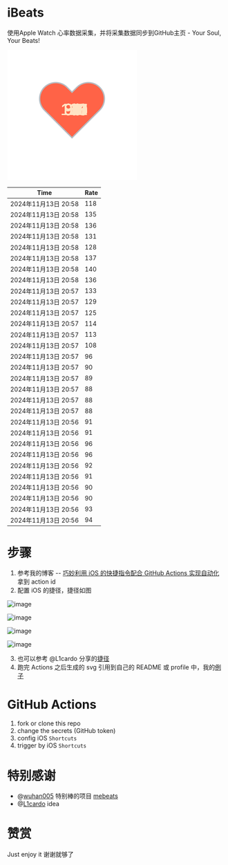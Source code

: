 # iBeats
使用Apple Watch 心率数据采集，并将采集数据同步到GitHub主页 - Your Soul, Your Beats!

![](./files/heart.svg)

<!--START_SECTION:my_heart_rate-->
| Time | Rate | 
 | ---- | ---- | 
| 2024年11月13日 20:58 | 118 |
| 2024年11月13日 20:58 | 135 |
| 2024年11月13日 20:58 | 136 |
| 2024年11月13日 20:58 | 131 |
| 2024年11月13日 20:58 | 128 |
| 2024年11月13日 20:58 | 137 |
| 2024年11月13日 20:58 | 140 |
| 2024年11月13日 20:58 | 136 |
| 2024年11月13日 20:57 | 133 |
| 2024年11月13日 20:57 | 129 |
| 2024年11月13日 20:57 | 125 |
| 2024年11月13日 20:57 | 114 |
| 2024年11月13日 20:57 | 113 |
| 2024年11月13日 20:57 | 108 |
| 2024年11月13日 20:57 | 96 |
| 2024年11月13日 20:57 | 90 |
| 2024年11月13日 20:57 | 89 |
| 2024年11月13日 20:57 | 88 |
| 2024年11月13日 20:57 | 88 |
| 2024年11月13日 20:57 | 88 |
| 2024年11月13日 20:56 | 91 |
| 2024年11月13日 20:56 | 91 |
| 2024年11月13日 20:56 | 96 |
| 2024年11月13日 20:56 | 96 |
| 2024年11月13日 20:56 | 92 |
| 2024年11月13日 20:56 | 91 |
| 2024年11月13日 20:56 | 90 |
| 2024年11月13日 20:56 | 90 |
| 2024年11月13日 20:56 | 93 |
| 2024年11月13日 20:56 | 94 |

<!--END_SECTION:my_heart_rate-->

# 步骤
1. 参考我的博客 -- [巧妙利用 iOS 的快捷指令配合 GitHub Actions 实现自动化](https://github.com/yihong0618/gitblog/issues/198) 拿到 action id
2. 配置 iOS 的捷径，捷径如图

![image](https://user-images.githubusercontent.com/15976103/122154218-0db0b480-ce97-11eb-93bb-5aec07c558dc.png)

![image](https://user-images.githubusercontent.com/15976103/122154236-186b4980-ce97-11eb-8e4b-70551a0391ae.png)

![image](https://user-images.githubusercontent.com/15976103/122154268-2d47dd00-ce97-11eb-902e-3acf292265a9.png)

![image](https://user-images.githubusercontent.com/15976103/122174055-fa144680-ceb4-11eb-9be2-3eb83cd516f7.png)

3. 也可以参考 @L1cardo 分享的[捷径](https://www.icloud.com/shortcuts/6ab6047b459c41ad822ad6b94b1c03d4)
4. 跑完 Actions 之后生成的 svg 引用到自己的 README 或 profile 中，我的[例子](https://github.com/yihong0618) 

# GitHub Actions

1. fork or clone this repo
2. change the secrets (GitHub token)
3. config iOS `Shortcuts` 
4. trigger by iOS `Shortcuts`

# 特别感谢
- @[wuhan005](https://github.com/wuhan005) 特别棒的项目 [mebeats](https://github.com/wuhan005/mebeats)
- @[L1cardo](https://github.com/L1cardo) idea

# 赞赏
Just enjoy it
谢谢就够了
